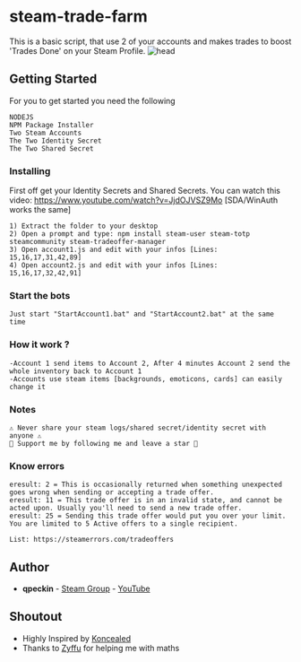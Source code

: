 # steam-trade-farm

This is a basic script, that use 2 of your accounts and makes trades to boost 'Trades Done' on your Steam Profile.
![head](https://user-images.githubusercontent.com/64363113/107683028-5fef8800-6ca1-11eb-9008-1e0f00f7e143.png)

## Getting Started

For you to get started you need the following

```
NODEJS
NPM Package Installer
Two Steam Accounts
The Two Identity Secret 
The Two Shared Secret
```

### Installing

First off get your Identity Secrets and Shared Secrets.
You can watch this video: https://www.youtube.com/watch?v=JjdOJVSZ9Mo [SDA/WinAuth works the same]

```
1) Extract the folder to your desktop
2) Open a prompt and type: npm install steam-user steam-totp steamcommunity steam-tradeoffer-manager
3) Open account1.js and edit with your infos [Lines: 15,16,17,31,42,89]
4) Open account2.js and edit with your infos [Lines: 15,16,17,32,42,91]
```

### Start the bots

```
Just start "StartAccount1.bat" and "StartAccount2.bat" at the same time
```

### How it work ?

```
-Account 1 send items to Account 2, After 4 minutes Account 2 send the whole inventory back to Account 1
-Accounts use steam items [backgrounds, emoticons, cards] can easily change it
```

### Notes
```
⚠️ Never share your steam logs/shared secret/identity secret with anyone ⚠️
🙏 Support me by following me and leave a star 🙏
```

### Know errors

```
eresult: 2 = This is occasionally returned when something unexpected goes wrong when sending or accepting a trade offer.
eresult: 11 = This trade offer is in an invalid state, and cannot be acted upon. Usually you'll need to send a new trade offer.
eresult: 25 = Sending this trade offer would put you over your limit. You are limited to 5 Active offers to a single recipient.

List: https://steamerrors.com/tradeoffers
```

## Author

* **qpeckin** - [Steam Group](https://steamcommunity.com/groups/qpeckin) - [YouTube](https://www.youtube.com/channel/UCfPkJWN0qF3CsWiGYNlhACQ)


## Shoutout

* Highly Inspired by [Koncealed](https://github.com/RobertSkonieczny/node-steam-trade-farm)
* Thanks to [Zyffu](https://github.com/Zyffu) for helping me with maths


